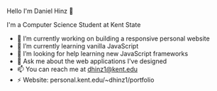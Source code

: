 Hello I'm Daniel Hinz 👋

I'm a Computer Science Student at Kent State

- 🔭 I’m currently working on building a responsive personal website 
- 🌱 I’m currently learning vanilla JavaScript
- 🤔 I’m looking for help learning new JavaScript frameworks
- 💬 Ask me about the web applications I've designed
- 📫 You can reach me at dhinz1@kent.edu
- ⚡ Website: personal.kent.edu/~dhinz1/portfolio
